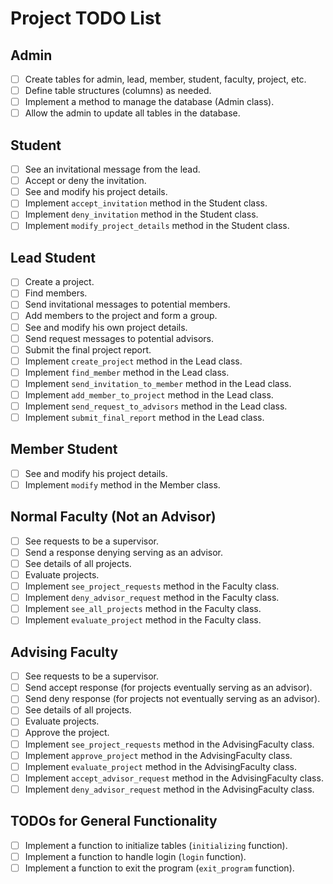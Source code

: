 # Project TODO List

## Admin
- [ ] Create tables for admin, lead, member, student, faculty, project, etc.
- [ ] Define table structures (columns) as needed.
- [ ] Implement a method to manage the database (Admin class).
- [ ] Allow the admin to update all tables in the database.

## Student
- [ ] See an invitational message from the lead.
- [ ] Accept or deny the invitation.
- [ ] See and modify his project details.
- [ ] Implement `accept_invitation` method in the Student class.
- [ ] Implement `deny_invitation` method in the Student class.
- [ ] Implement `modify_project_details` method in the Student class.

## Lead Student
- [ ] Create a project.
- [ ] Find members.
- [ ] Send invitational messages to potential members.
- [ ] Add members to the project and form a group.
- [ ] See and modify his own project details.
- [ ] Send request messages to potential advisors.
- [ ] Submit the final project report.
- [ ] Implement `create_project` method in the Lead class.
- [ ] Implement `find_member` method in the Lead class.
- [ ] Implement `send_invitation_to_member` method in the Lead class.
- [ ] Implement `add_member_to_project` method in the Lead class.
- [ ] Implement `send_request_to_advisors` method in the Lead class.
- [ ] Implement `submit_final_report` method in the Lead class.

## Member Student
- [ ] See and modify his project details.
- [ ] Implement `modify` method in the Member class.

## Normal Faculty (Not an Advisor)
- [ ] See requests to be a supervisor.
- [ ] Send a response denying serving as an advisor.
- [ ] See details of all projects.
- [ ] Evaluate projects.
- [ ] Implement `see_project_requests` method in the Faculty class.
- [ ] Implement `deny_advisor_request` method in the Faculty class.
- [ ] Implement `see_all_projects` method in the Faculty class.
- [ ] Implement `evaluate_project` method in the Faculty class.

## Advising Faculty
- [ ] See requests to be a supervisor.
- [ ] Send accept response (for projects eventually serving as an advisor).
- [ ] Send deny response (for projects not eventually serving as an advisor).
- [ ] See details of all projects.
- [ ] Evaluate projects.
- [ ] Approve the project.
- [ ] Implement `see_project_requests` method in the AdvisingFaculty class.
- [ ] Implement `approve_project` method in the AdvisingFaculty class.
- [ ] Implement `evaluate_project` method in the AdvisingFaculty class.
- [ ] Implement `accept_advisor_request` method in the AdvisingFaculty class.
- [ ] Implement `deny_advisor_request` method in the AdvisingFaculty class.

## TODOs for General Functionality
- [ ] Implement a function to initialize tables (`initializing` function).
- [ ] Implement a function to handle login (`login` function).
- [ ] Implement a function to exit the program (`exit_program` function).
